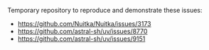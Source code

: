 Temporary repository to reproduce and demonstrate these issues:
- https://github.com/Nuitka/Nuitka/issues/3173
- https://github.com/astral-sh/uv/issues/8770
- https://github.com/astral-sh/uv/issues/9151
